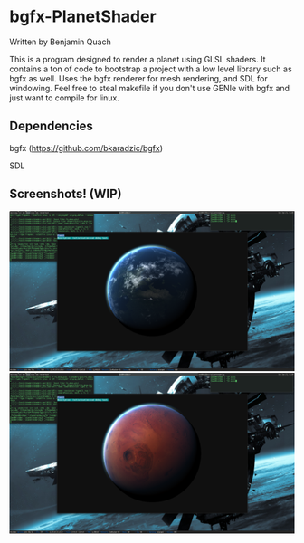 bgfx-PlanetShader
==============

Written by Benjamin Quach

This is a program designed to render a planet using GLSL shaders. It contains a ton of code to bootstrap a project with a low level library such as bgfx as well. Uses the bgfx renderer for mesh rendering, and SDL for windowing.
Feel free to steal makefile if you don't use GENIe with bgfx and just want to compile for linux.

Dependencies
------------

bgfx (https://github.com/bkaradzic/bgfx) 

SDL

Screenshots! (WIP)
------------

![Alt text](screenshot1.png?raw=true "Optional Title")
![Alt text](screenshot2.png?raw=true "Optional Title")

